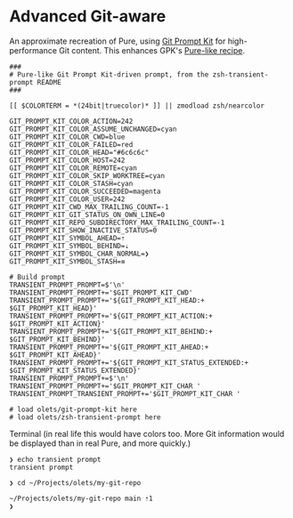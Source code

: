 # Advanced Git-aware

An approximate recreation of Pure, using [Git Prompt Kit](https://git-prompt-kit.olets.dev/) for high-performance Git content. This enhances GPK's [Pure-like recipe](https://git-prompt-kit.olets.dev/recipes.html#pure-like).

```shell
###
# Pure-like Git Prompt Kit-driven prompt, from the zsh-transient-prompt README
###

[[ $COLORTERM = *(24bit|truecolor)* ]] || zmodload zsh/nearcolor

GIT_PROMPT_KIT_COLOR_ACTION=242
GIT_PROMPT_KIT_COLOR_ASSUME_UNCHANGED=cyan
GIT_PROMPT_KIT_COLOR_CWD=blue
GIT_PROMPT_KIT_COLOR_FAILED=red
GIT_PROMPT_KIT_COLOR_HEAD="#6c6c6c"
GIT_PROMPT_KIT_COLOR_HOST=242
GIT_PROMPT_KIT_COLOR_REMOTE=cyan
GIT_PROMPT_KIT_COLOR_SKIP_WORKTREE=cyan
GIT_PROMPT_KIT_COLOR_STASH=cyan
GIT_PROMPT_KIT_COLOR_SUCCEEDED=magenta
GIT_PROMPT_KIT_COLOR_USER=242
GIT_PROMPT_KIT_CWD_MAX_TRAILING_COUNT=-1
GIT_PROMPT_KIT_GIT_STATUS_ON_OWN_LINE=0
GIT_PROMPT_KIT_REPO_SUBDIRECTORY_MAX_TRAILING_COUNT=-1
GIT_PROMPT_KIT_SHOW_INACTIVE_STATUS=0
GIT_PROMPT_KIT_SYMBOL_AHEAD=⇡
GIT_PROMPT_KIT_SYMBOL_BEHIND=⇣
GIT_PROMPT_KIT_SYMBOL_CHAR_NORMAL=❯
GIT_PROMPT_KIT_SYMBOL_STASH=≡

# Build prompt
TRANSIENT_PROMPT_PROMPT=$'\n'
TRANSIENT_PROMPT_PROMPT+='$GIT_PROMPT_KIT_CWD'
TRANSIENT_PROMPT_PROMPT+='${GIT_PROMPT_KIT_HEAD:+ $GIT_PROMPT_KIT_HEAD}'
TRANSIENT_PROMPT_PROMPT+='${GIT_PROMPT_KIT_ACTION:+ $GIT_PROMPT_KIT_ACTION}'
TRANSIENT_PROMPT_PROMPT+='${GIT_PROMPT_KIT_BEHIND:+ $GIT_PROMPT_KIT_BEHIND}'
TRANSIENT_PROMPT_PROMPT+='${GIT_PROMPT_KIT_AHEAD:+ $GIT_PROMPT_KIT_AHEAD}'
TRANSIENT_PROMPT_PROMPT+='${GIT_PROMPT_KIT_STATUS_EXTENDED:+ $GIT_PROMPT_KIT_STATUS_EXTENDED}'
TRANSIENT_PROMPT_PROMPT+=$'\n'
TRANSIENT_PROMPT_PROMPT+='$GIT_PROMPT_KIT_CHAR '
TRANSIENT_PROMPT_TRANSIENT_PROMPT+='$GIT_PROMPT_KIT_CHAR '

# load olets/git-prompt-kit here
# load olets/zsh-transient-prompt here
```

Terminal (in real life this would have colors too. More Git information would be displayed than in real Pure, and more quickly.)

```
❯ echo transient prompt
transient prompt

❯ cd ~/Projects/olets/my-git-repo

~/Projects/olets/my-git-repo main ⇡1
❯
```
